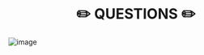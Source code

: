 <h1 align="center">✏️ QUESTIONS ✏️</h1>

![image](https://github.com/abhinavkumar2369/PW-Full-Stack-Web-Development-2.0/assets/148275310/b86a5924-392b-4430-8903-e688fb006907)
